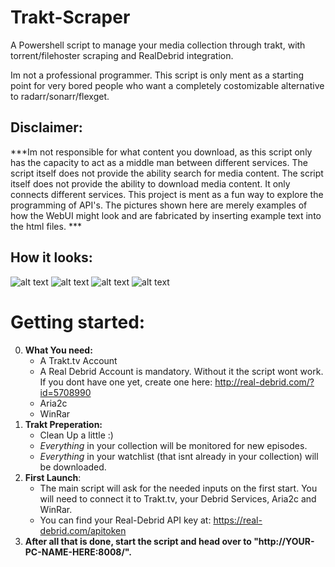 # Trakt-Scraper

A Powershell script to manage your media collection through trakt, with torrent/filehoster scraping and RealDebrid integration.

Im not a professional programmer. This script is only ment as a starting point for very bored people who want a completely costomizable alternative to radarr/sonarr/flexget.

## Disclaimer:
***Im not responsible for what content you download, as this script only has the capacity to act as a middle man between different services.
The script itself does not provide the ability search for media content. The script itself does not provide the ability to download media content. 
It only connects different services. This project is ment as a fun way to explore the programming of API's. The pictures shown here are merely examples of how the WebUI might look and are fabricated by inserting example text into the html files. ***

## How it looks:

![alt text](https://i.ibb.co/W0mdVYg/Screenshot-2021-07-17-160007.png)
![alt text](https://i.ibb.co/yXSVb7R/Screenshot-2021-07-17-161717.png)
![alt text](https://i.ibb.co/DCwchD1/Screenshot-2021-07-17-160029.png)
![alt text](https://i.ibb.co/8DPXHrC/Screenshot-2021-07-17-155950.png)

# Getting started:

0. **What You need:** 
    - A Trakt.tv Account
    - A Real Debrid Account is mandatory. Without it the script wont work. If you dont have one yet, create one here: http://real-debrid.com/?id=5708990
    - Aria2c
    - WinRar
1. **Trakt Preperation:**
    - Clean Up a little :)
    - *Everything* in your collection will be monitored for new episodes.
    - *Everything* in your watchlist (that isnt already in your collection) will be downloaded. 
2. **First Launch**:
    - The main script will ask for the needed inputs on the first start. You will need to connect it to Trakt.tv, your Debrid Services, Aria2c and WinRar.
    - You can find your Real-Debrid API key at: https://real-debrid.com/apitoken
3. **After all that is done, start the script and head over to "http://YOUR-PC-NAME-HERE:8008/".**
